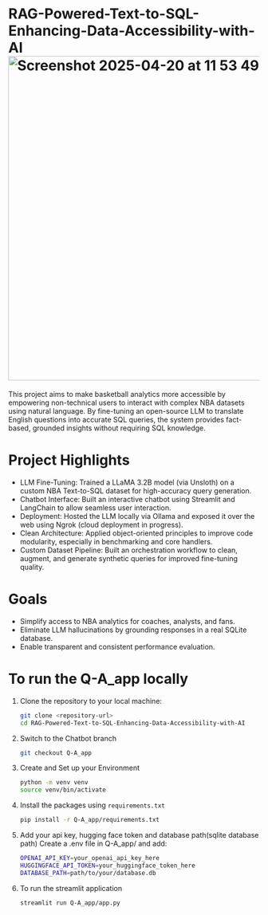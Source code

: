 
# RAG-Powered-Text-to-SQL-Enhancing-Data-Accessibility-with-AI<img width="651" alt="Screenshot 2025-04-20 at 11 53 49 PM" src="https://github.com/user-attachments/assets/69576a01-4791-4d71-8b60-9829ce773266" />

This project aims to make basketball analytics more accessible by empowering non-technical users to interact with complex NBA datasets using natural language. By fine-tuning an open-source LLM to translate English questions into accurate SQL queries, the system provides fact-based, grounded insights without requiring SQL knowledge.

# Project Highlights
- LLM Fine-Tuning: Trained a LLaMA 3.2B model (via Unsloth) on a custom NBA Text-to-SQL dataset for high-accuracy query generation.
- Chatbot Interface: Built an interactive chatbot using Streamlit and LangChain to allow seamless user interaction.
- Deployment: Hosted the LLM locally via Ollama and exposed it over the web using Ngrok (cloud deployment in progress).
- Clean Architecture: Applied object-oriented principles to improve code modularity, especially in benchmarking and core handlers.
- Custom Dataset Pipeline: Built an orchestration workflow to clean, augment, and generate synthetic queries for improved fine-tuning quality.

#  Goals
- Simplify access to NBA analytics for coaches, analysts, and fans.
- Eliminate LLM hallucinations by grounding responses in a real SQLite database.
- Enable transparent and consistent performance evaluation.

# To run the Q-A_app locally
1. Clone the repository to your local machine:
   ```bash
   git clone <repository-url>
   cd RAG-Powered-Text-to-SQL-Enhancing-Data-Accessibility-with-AI
2. Switch to the Chatbot branch
   ```bash
   git checkout Q-A_app
3. Create and Set up your Environment
   ```bash
   python -m venv venv
   source venv/bin/activate
4. Install the packages using `requirements.txt`
   ```bash
   pip install -r Q-A_app/requirements.txt
5. Add your api key, hugging face token and database path(sqlite database path)
   Create a .env file in Q-A_app/ and add:
   ```bash
   OPENAI_API_KEY=your_openai_api_key_here
   HUGGINGFACE_API_TOKEN=your_huggingface_token_here
   DATABASE_PATH=path/to/your/database.db
6. To run the streamlit application
   ```bash
   streamlit run Q-A_app/app.py


